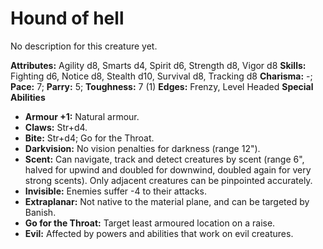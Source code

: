 # Hound of hell

No description for this creature yet.

**Attributes:** Agility d8, Smarts d4, Spirit d6, Strength d8, Vigor d8
**Skills:** Fighting d6, Notice d8, Stealth d10, Survival d8, Tracking
d8
**Charisma:** -; **Pace:** 7; **Parry:** 5; **Toughness:** 7 (1)
**Edges:** Frenzy, Level Headed
**Special Abilities**

- **Armour +1:** Natural armour.
- **Claws:** Str+d4.
- **Bite:** Str+d4; Go for the Throat.
- **Darkvision:** No vision penalties for darkness (range 12").
- **Scent:** Can navigate, track and detect creatures by scent (range
6", halved for upwind and doubled for downwind, doubled again for very
strong scents). Only adjacent creatures can be pinpointed accurately.
- **Invisible:** Enemies suffer -4 to their attacks.
- **Extraplanar:** Not native to the material plane, and can be targeted
by Banish.
- **Go for the Throat:** Target least armoured location on a raise.
- **Evil:** Affected by powers and abilities that work on evil
creatures.
